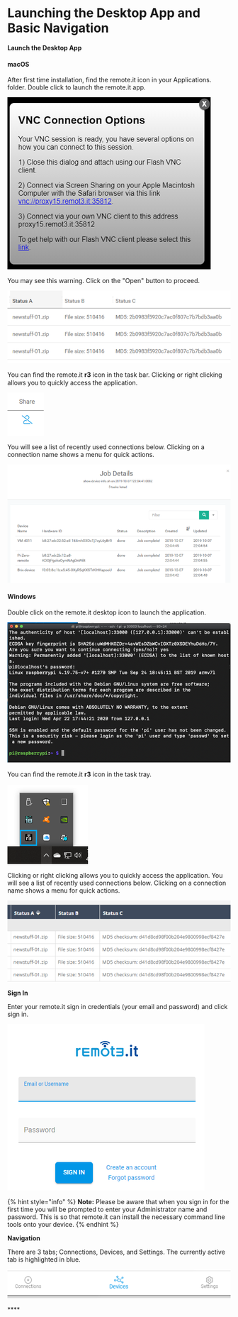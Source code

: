 # Launching the Desktop App and Basic Navigation

**Launch the Desktop App**

#### macOS

After first time installation, find the remote.it icon in your Applications. folder.  Double click to launch the remote.it app.

![](../../.gitbook/assets/image%20%28132%29.png)

You may see this warning.  Click on the "Open" button to proceed.

![](../../.gitbook/assets/image%20%28255%29.png)

You can ﬁnd the remote.it **r3** icon in the task bar. Clicking or right clicking allows you to quickly access the application. 

![](../../.gitbook/assets/image%20%28399%29.png)

You will see a list of recently used connections below.  Clicking on a connection name shows a menu for quick actions.

![](../../.gitbook/assets/image%20%28246%29.png)

#### Windows

Double click on the remote.it desktop icon to launch the application.

![](../../.gitbook/assets/image%20%2894%29.png)

  
You can ﬁnd the remote.it **r3** icon in the task tray. 

![](../../.gitbook/assets/image%20%28500%29.png)

Clicking or right clicking allows you to quickly access the application. You will see a list of recently used connections below.  Clicking on a connection name shows a menu for quick actions.

![](../../.gitbook/assets/image%20%28286%29.png)

**Sign In**

Enter your remote.it sign in credentials \(your email and password\) and click sign in.

![](../../.gitbook/assets/image%20%28337%29.png)

{% hint style="info" %}
**Note:** Please be aware that when you sign in for the first time you will be prompted to enter your Administrator name and password. This is so that remote.it can install the necessary command line tools onto your device. 
{% endhint %}

**Navigation**

There are 3 tabs; Connections, Devices, and Settings.  The currently active tab is highlighted in blue.

![](../../.gitbook/assets/image%20%28209%29.png)

\*\*\*\*

